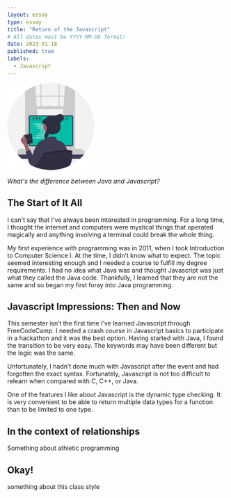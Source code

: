 ```yaml
---
layout: essay
type: essay
title: "Return of the Javascript"
# All dates must be YYYY-MM-DD format!
date: 2023-01-18
published: true
labels:
  - Javascript
---
```


<img width="200px" class="rounded float-start pe-4" src="https://github.com/mendechris/mendechris.github.io/blob/2830e5ec7f47d2ea11df8f6087c3be4b4704ba59/img/essays/woman-coding.png">

*What's the difference between Java and Javascript?*

## The Start of It All

I can't say that I've always been interested in programming. For a long time, I thought the internet and computers were mystical things that operated magically and anything involving a terminal could break the whole thing. 

My first experience with programming was in 2011, when I took Introduction to Computer Science I. At the time, I didn’t know what to expect. The topic seemed interesting enough and I needed a course to fulfill my degree requirements. I had no idea what Java was and thought Javascript was just what they called the Java code. Thankfully, I learned that they are not the same and so began my first foray into Java programming.

## Javascript Impressions: Then and Now

This semester isn’t the first time I’ve learned Javascript through FreeCodeCamp. I needed a crash course in Javascript basics to participate in a hackathon and it was the best option. Having started with Java, I found the transition to be very easy. The keywords may have been different but the logic was the same.

Unfortunately, I hadn’t done much with Javascript after the event and had forgotten the exact syntax. Fortunately, Javascript is not too difficult to relearn when compared with C, C++, or Java. 

One of the features I like about Javascript is the dynamic type checking. It is very convenient to be able to return multiple data types for a function than to be limited to one type.  

## In the context of relationships

Something about athletic programming

## Okay!

something about this class style
